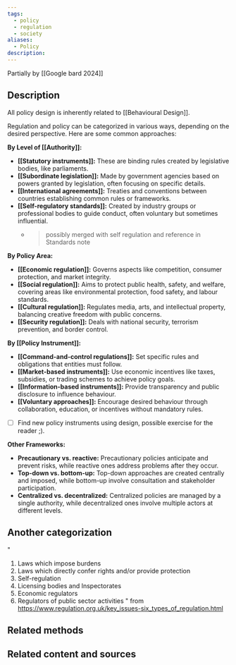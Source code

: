 ```yaml
---
tags:
  - policy
  - regulation
  - society
aliases:
  - Policy
description:
---
```

Partially by [[Google bard 2024]]
## Description
All policy design is inherently related to [[Behavioural Design]].

Regulation and policy can be categorized in various ways, depending on the desired perspective. Here are some common approaches:

**By Level of [[Authority]]:**

- **[[Statutory instruments]]:** These are binding rules created by legislative bodies, like parliaments.
- **[[Subordinate legislation]]:** Made by government agencies based on powers granted by legislation, often focusing on specific details.
- **[[International agreements]]:** Treaties and conventions between countries establishing common rules or frameworks.
- **[[Self-regulatory standards]]:** Created by industry groups or professional bodies to guide conduct, often voluntary but sometimes influential.
	- >possibly merged with self regulation and reference in Standards note

**By Policy Area:**

- **[[Economic regulation]]:** Governs aspects like competition, consumer protection, and market integrity.
- **[[Social regulation]]:** Aims to protect public health, safety, and welfare, covering areas like environmental protection, food safety, and labour standards.
- **[[Cultural regulation]]:** Regulates media, arts, and intellectual property, balancing creative freedom with public concerns.
- **[[Security regulation]]:** Deals with national security, terrorism prevention, and border control.

**By [[Policy Instrument]]:**

- **[[Command-and-control regulations]]:** Set specific rules and obligations that entities must follow.
- **[[Market-based instruments]]:** Use economic incentives like taxes, subsidies, or trading schemes to achieve policy goals.
- **[[Information-based instruments]]:** Provide transparency and public disclosure to influence behaviour.
- **[[Voluntary approaches]]:** Encourage desired behaviour through collaboration, education, or incentives without mandatory rules.
- [ ] Find new policy instruments using design, possible exercise for the reader ;). 

**Other Frameworks:**

- **Precautionary vs. reactive:** Precautionary policies anticipate and prevent risks, while reactive ones address problems after they occur.
- **Top-down vs. bottom-up:** Top-down approaches are created centrally and imposed, while bottom-up involve consultation and stakeholder participation.
- **Centralized vs. decentralized:** Centralized policies are managed by a single authority, while decentralized ones involve multiple actors at different levels.

## Another categorization 
"
1. Laws which impose burdens  
2. Laws which directly confer rights and/or provide protection  
3. Self-regulation  
4. Licensing bodies and Inspectorates  
5. Economic regulators  
6. Regulators of public sector activities
" from https://www.regulation.org.uk/key_issues-six_types_of_regulation.html
## Related methods


## Related content and sources
